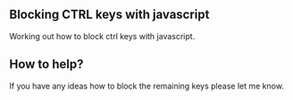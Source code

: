 Blocking CTRL keys with javascript
----------------------------------

Working out how to block ctrl keys with javascript.

How to help?
------------

If you have any ideas how to block the remaining keys please let me know.
